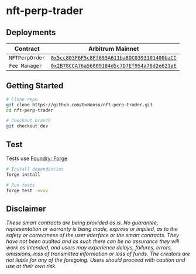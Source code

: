 # nft-perp-trader


## Deployments

| Contract      |    Arbitrum Mainnet                                                                                                                |                                                              
|---------------|-------------------------------------------------------------------------------------------------------------------------|
| `NFTPerpOrder` | [`0x5cc803F6F5c8Ff693A611ba8DC0393101400baCC`](https://arbiscan.io/address/0x5cc803F6F5c8Ff693A611ba8DC0393101400baCC)
| `Fee Manager`         | [`0x2B78CCA76a56809184d5c7D7Ef954a78d2e621aE`](https://arbiscan.io/address/0x2B78CCA76a56809184d5c7D7Ef954a78d2e621aE) 

## Getting  Started 
```bash
# Clone repo
git clone https://github.com/0xNonso/nft-perp-trader.git
cd nft-perp-trader

# Checkout branch
git checkout dev
```

## Test
Tests use [Foundry: Forge](https://github.com/gakonst/foundry)
```bash
# Install dependencies
forge install

# Run tests
forge test -vvvv
```

## Disclaimer

_These smart contracts are being provided as is. No guarantee, representation or warranty is being made, express or implied, as to the safety or correctness of the user interface or the smart contracts. They have not been audited and as such there can be no assurance they will work as intended, and users may experience delays, failures, errors, omissions, loss of transmitted information or loss of funds. The creators are not liable for any of the foregoing. Users should proceed with caution and use at their own risk._
